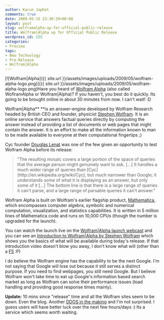 ```yaml
---
author: Karun Japhet
comments: true
date: 2009-05-15 23:30:29+00:00
layout: post
slug: wolframalpha-up-for-official-public-release
title: Wolfram|Alpha up for Official Public Release
wordpress_id: 155
categories:
- Preview
tags:
- New Technology
- Pre-Release
- Wolfram|Alpha
---
```


[![Wolfram|Alpha]({{ site.url }}/assets/images/uploads/2009/05/wolfram-alpha-logo.png)]({{ site.url }}/assets/images/uploads/2009/05/wolfram-alpha-logo.png)Have you heard of [Wolfram Alpha](http://www.wolframalpha.com/) (also called WoflramAlpha or Wolfram|Alpha)? If you haven't, you best do it quickly. Its going to be brought online in about 30 minutes from now. I can't wait! :D

Wolfram|Alpha** **is an answer-engine developed by Wolfram Research headed by British CEO and founder, physicist [Stephen Wolfram](http://en.wikipedia.org/wiki/Stephen_Wolfram). It is an online service that answers factual queries directly by computing the answer instead of providing a list of documents or web pages that might contain the answer. It is an effort to make all the information known to man to be made available to everyone at their computational fingertips ;)

Cyc founder [Douglas Lenat](http://en.wikipedia.org/wiki/Douglas_Lenat) was one of the few given an opportunity to test Wolfram Alpha before its release:


<blockquote>"The resulting mosaic covers a large portion of the space of queries that the average person might genuinely want to ask. [...] It handles a much wider range of queries than [Cyc](http://en.wikipedia.org/wiki/Cyc), but much narrower than Google; it understands some of what it is displaying as an answer, but only some of it [...] The bottom line is that there is a large range of queries it can't parse, and a large range of parsable queries it can't answer."</blockquote>


Wolfram Alpha is built on Wolfram's earlier flagship product, [Mathematica](http://en.wikipedia.org/wiki/Mathematica), which encompasses computer algebra, symbolic and numerical computation, visualization, and statistics capabilities. It is written in 5 million lines of Mathematica code and runs on 10,000 CPUs (though the number is upgraded for the launch).

You can watch the launch live on the [Wolfram|Alpha launch webcast](http://www.wolfram.com/broadcast/wolframalpha/) and you can see an [Introduction to Wolfram|Alpha by Stephen Wolfram](http://www.wolframalpha.com/screencast/introducingwolframalpha.html) which shows you the basics of what will be available during today's release. If that introduction video doesn't blow you away, I don't know what will (other than a [F5](http://en.wikipedia.org/wiki/Fujita_scale#Parameters) :P)

I do believe the Wolfram engine has the capability to be the next Google. I'm not saying that Google will lose out because it still serves a distinct purpose. If you need to find webpages, you still need Google. But I believe Wolfram won't take time to eat up Google's information based search market as long as Wolfram can solve their performance issues (load handling and providing good response times mainly).

**Update:** 10 mins since "release" time and all the Wolfram sites seem to be down. Even the blog. Another [DDOS in the making](http://karunab.com/2009/01/10/windows-7-public-beta-serial-key-fiasco/) and I'm not surprised. I guess users will have better luck over the next few hours/days :) Its a service which seems worth waiting.
